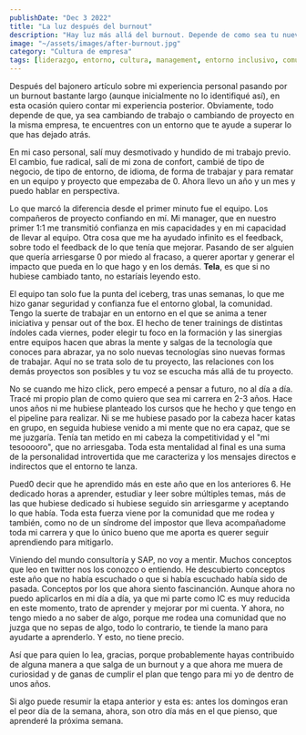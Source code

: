 ```yaml
---
publishDate: "Dec 3 2022"
title: "La luz después del burnout"
description: "Hay luz más allá del burnout. Depende de como sea tu nuevo entorno. Aquí mi experiencia."
image: "~/assets/images/after-burnout.jpg"
category: "Cultura de empresa"
tags: [liderazgo, entorno, cultura, management, entorno inclusivo, comunidad]
---
```



Después del bajonero artículo sobre mi experiencia personal pasando por un burnout bastante largo (aunque inicialmente no lo identifiqué así), en esta ocasión quiero contar mi experiencia posterior. Obviamente, todo depende de que, ya sea cambiando de trabajo o cambiando de proyecto en la misma empresa, te encuentres con un entorno que te ayude a superar lo que has dejado atrás.

En mi caso personal, salí muy desmotivado y hundido de mi trabajo previo. El cambio, fue radical, salí de mi zona de confort, cambié de tipo de negocio, de tipo de entorno, de idioma, de forma de trabajar y para rematar en un equipo y proyecto que empezaba de 0. Ahora llevo un año y un mes y puedo hablar en perspectiva.

Lo que marcó la diferencia desde el primer minuto fue el equipo. Los compañeros de proyecto confiando en mí. Mi manager, que en nuestro primer 1:1 me transmitió confianza en mis capacidades y en mi capacidad de llevar al equipo. Otra cosa que me ha ayudado infinito es el feedback, sobre todo el feedback de lo que tenía que mejorar. Pasando de ser alguien que quería arriesgarse 0 por miedo al fracaso, a querer aportar y generar el impacto que pueda en lo que hago y en los demás. **Tela**, es que si no hubiese cambiado tanto, no estaríais leyendo esto.

El equipo tan solo fue la punta del iceberg, tras unas semanas, lo que me hizo ganar seguridad y confianza fue el entorno global, la comunidad. Tengo la suerte de trabajar en un entorno en el que se anima a tener iniciativa y pensar out of the box. El hecho de tener trainings de distintas índoles cada viernes, poder elegir tu foco en la formación y las sinergias entre equipos hacen que abras la mente y salgas de la tecnología que conoces para abrazar, ya no solo nuevas tecnologías sino nuevas formas de trabajar. Aquí no se trata solo de tu proyecto, las relaciones con los demás proyectos son posibles y tu voz se escucha más allá de tu proyecto.

No se cuando me hizo click, pero empecé a pensar a futuro, no al día a día. Tracé mi propio plan de como quiero que sea mi carrera en 2-3 años. Hace unos años ni me hubiese planteado los cursos que he hecho y que tengo en el pipeline para realizar. Ni se me hubiese pasado por la cabeza hacer katas en grupo, en seguida hubiese venido a mi mente que no era capaz, que se me juzgaría. Tenía tan metido en mi cabeza la competitividad y el "mi tesooooro", que no arriesgaba. Toda esta mentalidad al final es una suma de la personalidad introvertida que me caracteriza y los mensajes directos e indirectos que el entorno te lanza.

Pued0 decir que he aprendido más en este año que en los anteriores 6. He dedicado horas a aprender, estudiar y leer sobre múltiples temas, más de las que hubiese dedicado si hubiese seguido sin arriesgarme y aceptando lo que había. Toda esta fuerza viene por la comunidad que me rodea y también, como no de un síndrome del impostor que lleva acompañadome toda mi carrera y que lo único bueno que me aporta es querer seguir aprendiendo para mitigarlo.

Viniendo del mundo consultoría y SAP, no voy a mentir. Muchos conceptos que leo en twitter nos los conozco o entiendo. He descubierto conceptos este año que no había escuchado o que si había escuchado había sido de pasada. Conceptos por los que ahora siento fascinanción. Aunque ahora no puedo aplicarlos en mi día a día, ya que mi parte como IC es muy reducida en este momento, trato de aprender y mejorar por mi cuenta. Y ahora, no tengo miedo a no saber de algo, porque me rodea una comunidad que no juzga que no sepas de algo, todo lo contrario, te tiende la mano para ayudarte a aprenderlo. Y esto, no tiene precio.

Así que para quien lo lea, gracias, porque probablemente hayas contribuido de alguna manera a que salga de un burnout y a que ahora me muera de curiosidad y de ganas de cumplir el plan que tengo para mi yo de dentro de unos años.

Si algo puede resumir la etapa anterior y esta es: antes los domingos eran el peor día de la semana, ahora, son otro día más en el que pienso, que aprenderé la próxima semana.




